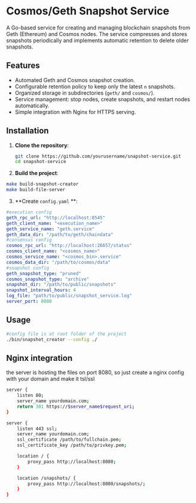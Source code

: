 # Cosmos/Geth Snapshot Service

A Go-based service for creating and managing blockchain snapshots from Geth (Ethereum) and Cosmos nodes. The service compresses and stores snapshots periodically and implements automatic retention to delete older snapshots.

## Features

- Automated Geth and Cosmos snapshot creation.
- Configurable retention policy to keep only the latest `n` snapshots.
- Organized storage in subdirectories (`geth/` and `cosmos/`).
- Service management: stop nodes, create snapshots, and restart nodes automatically.
- Simple integration with Nginx for HTTPS serving.

## Installation

1. **Clone the repository**:
   ```bash
   git clone https://github.com/yourusername/snapshot-service.git
   cd snapshot-service
   ```
2. **Build the project**:
```bash
make build-snapshot-creator 
make build-file-server
```
3. **Create `config.yaml` **:
```yaml
#execution config
geth_rpc_url: "http://localhost:8545"
geth_client_name: "<execution_name>"
geth_service_name: "geth.service"
geth_data_dir: "/path/to/geth/chaindata"
#consensus config
cosmos_rpc_url: "http://localhost:26657/status"
cosmos_client_name: "<cosmos_name>"
cosmos_service_name: "<cosmos_bin>.service"
cosmos_data_dir: "/path/to/cosmos/data"
#snapshot config
geth_snapshot_type: "pruned"
cosmos_snapshot_type: "archive"
snapshot_dir: "/path/to/public/snapshots"
snapshot_interval_hours: 4
log_file: "path/to/public/snapshot_service.log"
server_port: 8080
```

## Usage 
```bash
#config file is at root folder of the project
./bin/snapshot_creator --config ./ 
```

## Nginx integration 
the server is hosting the files on port 8080, so just create a nginx config with your domain and make it tsl/ssl 
```bash
server {
    listen 80;
    server_name yourdomain.com;
    return 301 https://$server_name$request_uri;
}

server {
    listen 443 ssl;
    server_name yourdomain.com;
    ssl_certificate /path/to/fullchain.pem;
    ssl_certificate_key /path/to/privkey.pem;

    location / {
        proxy_pass http://localhost:8080;
    }

    location /snapshots/ {
        proxy_pass http://localhost:8080/snapshots/;
    }
}
```



